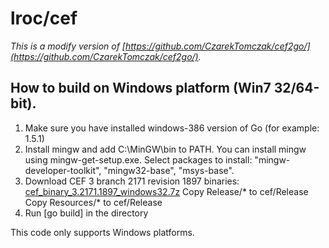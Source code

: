 # lroc/cef

*This is a modify version of [https://github.com/CzarekTomczak/cef2go/](https://github.com/CzarekTomczak/cef2go/).*

How to build on Windows platform (Win7 32/64-bit).
-------------------

1. Make sure you have installed windows-386 version of Go (for example: 1.5.1)
2. Install mingw and add C:\MinGW\bin to PATH. You can install mingw using mingw-get-setup.exe. Select packages to install: "mingw-developer-toolkit", "mingw32-base", "msys-base".
3. Download CEF 3 branch 2171 revision 1897 binaries: 
   [cef_binary_3.2171.1897_windows32.7z](https://github.com/sumorf/cef/releases/download/cef_3.2171.1897/cef_binary_3.2171.1897_windows32.7z)
   Copy Release/* to cef/Release
   Copy Resources/* to cef/Release
4. Run [go build] in the directory

This code only supports Windows platforms.
